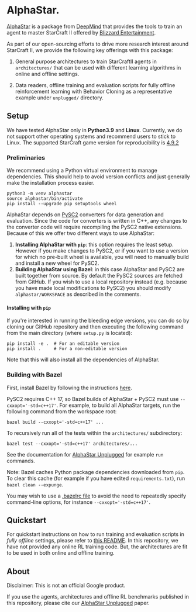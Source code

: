 # AlphaStar.

[AlphaStar](https://github.com/deepmind/alphastar) is a package from
[DeepMind](http://deepmind.com) that provides the tools to train an agent to
master StarCraft II offered by [Blizzard Entertainment](http://blizzard.com).

As part of our open-sourcing efforts to drive more research interest around
StarCraft II, we provide the following key offerings with this package:

1.  General purpose architectures to train StarCraftII agents in
    `architectures/` that can be used with different learning algorithms in
    online and offline settings.

2.  Data readers, offline training and evaluation scripts for fully offline
    reinforcement learning with Behavior Cloning as a representative example
    under `unplugged/` directory.

## Setup

We have tested AlphaStar only in **Python3.9** and **Linux**. Currently, we do
not support other operating systems and recommend users to stick to Linux.
The supported StarCraft game version for reproducibility is 
[4.9.2](https://github.com/Blizzard/s2client-proto#downloads)

### Preliminaries

We recommend using a Python virtual environment to manage dependencies. This
should help to avoid version conflicts and just generally make the installation
process easier.

```shell
python3 -m venv alphastar
source alphastar/bin/activate
pip install --upgrade pip setuptools wheel
```

AlphaStar depends on [PySC2](https://github.com/deepmind/pysc2) converters for
data generation and evaluation. Since the code for converters is written in C++,
any changes to the converter code will require recompiling the PySC2 native
extensions. Because of this we offer two different ways to use AlphaStar:

1.  **Installing AlphaStar with `pip`**: this option requires the least setup.
    However if you make changes to PySC2, or if you want to use a version for
    which no pre-built wheel is available, you will need to manually build and
    install a new wheel for PySC2.
2.  **Building AlphaStar using Bazel**: in this case AlphaStar and PySC2 are
    built together from source. By default the PySC2 sources are fetched
    from GitHub. If you wish to use a local repository instead (e.g. because you
    have made local modifications to PySC2) you should modify
    `alphastar/WORKSPACE` as described in the comments.

#### Installing with `pip`

If you're interested in running the bleeding edge versions, you can do so by
cloning our GitHub repository and then executing the following command from the
main directory (where `setup.py` is located):

```
pip install -e .  # For an editable version
pip install .     # For a non-editable version
```

Note that this will also install all the dependencies of AlphaStar.

### Building with Bazel

First, install Bazel by following the instructions
[here](https://docs.bazel.build/versions/main/install-ubuntu.html).

PySC2 requires C++ 17, so Bazel builds of AlphaStar + PySC2 must use
`--cxxopt='-std=c++17'`. For example, to build all AlphaStar targets, run the
following command from the workspace root:

```shell
bazel build --cxxopt='-std=c++17' ...
```

To recursively run all of the tests within the `architectures/` subdirectory:

```shell
bazel test --cxxopt='-std=c++17' architectures/...
```

See the documentation for
[AlphaStar Unplugged](https://github.com/deepmind/alphastar/blob/master/alphastar/unplugged/README.md)
for example `run` commands.

Note: Bazel caches Python package dependencies downloaded from `pip`. To clear
this cache (for example if you have edited `requirements.txt`), run `bazel clean
--expunge`.

You may wish to use a
[.bazelrc file](https://docs.bazel.build/versions/main/guide.html#bazelrc-the-bazel-configuration-file)
to avoid the need to repeatedly specify command-line options, for instance
`--cxxopt='-std=c++17'`.

## Quickstart

For quickstart instructions on how to run training and evaluation scripts in
*fully offline* settings, please refer to
[this README](https://github.com/deepmind/alphastar/blob/master/alphastar/unplugged/README.md). In
this repository, we have not provided any online RL training code. But, the
architectures are fit to be used in both online and offline training.

## About

Disclaimer: This is not an official Google product.

If you use the agents, architectures and offline RL benchmarks published in this
repository, please cite our
[AlphaStar Unplugged](https://openreview.net/pdf?id=Np8Pumfoty) paper.
